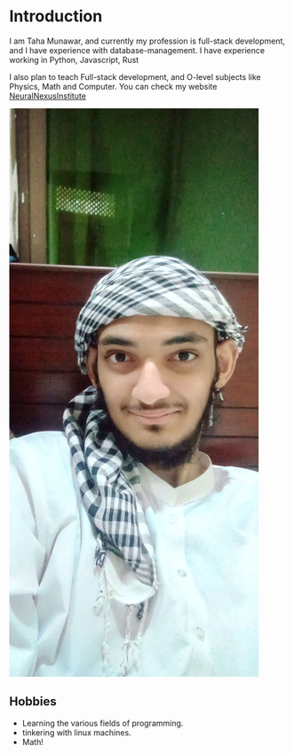 # Introduction

I am Taha Munawar, and currently my profession is full-stack development, and I have experience with database-management. I have experience working in Python, Javascript, Rust

I also plan to teach Full-stack development, and O-level subjects like Physics, Math and Computer. You can check my website [NeuralNexusInstitute](neural-nexus-institute.github.io)

![My Selfie](/me.jpg)

## Hobbies

- Learning the various fields of programming.
- tinkering with linux machines.
- Math!
